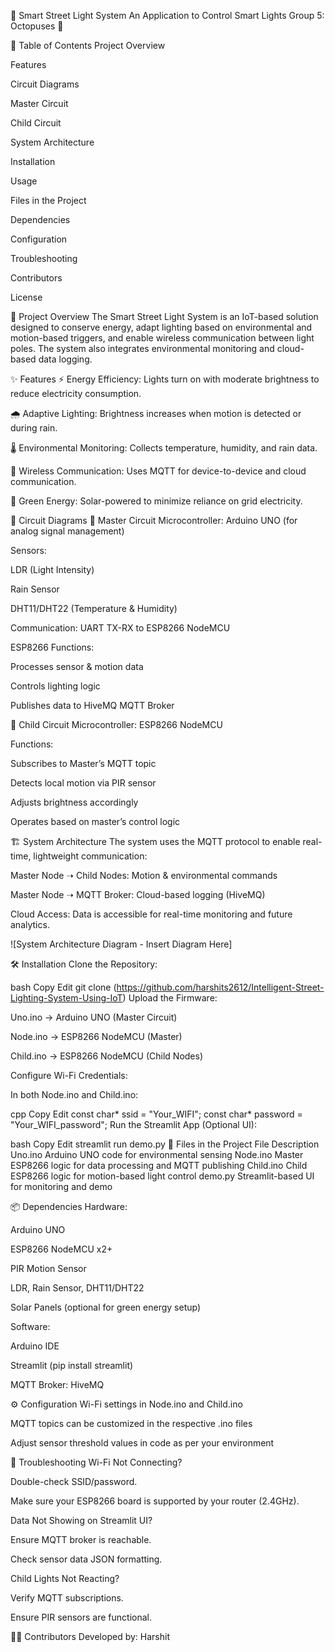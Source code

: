 
🌟 Smart Street Light System
An Application to Control Smart Lights
Group 5: Octopuses 🐙

📘 Table of Contents
Project Overview

Features

Circuit Diagrams

Master Circuit

Child Circuit

System Architecture

Installation

Usage

Files in the Project

Dependencies

Configuration

Troubleshooting

Contributors

License

📖 Project Overview
The Smart Street Light System is an IoT-based solution designed to conserve energy, adapt lighting based on environmental and motion-based triggers, and enable wireless communication between light poles. The system also integrates environmental monitoring and cloud-based data logging.

✨ Features
⚡ Energy Efficiency: Lights turn on with moderate brightness to reduce electricity consumption.

🌧️ Adaptive Lighting: Brightness increases when motion is detected or during rain.

🌡️ Environmental Monitoring: Collects temperature, humidity, and rain data.

📡 Wireless Communication: Uses MQTT for device-to-device and cloud communication.

🌱 Green Energy: Solar-powered to minimize reliance on grid electricity.

🔌 Circuit Diagrams
🧠 Master Circuit
Microcontroller: Arduino UNO (for analog signal management)

Sensors:

LDR (Light Intensity)

Rain Sensor

DHT11/DHT22 (Temperature & Humidity)

Communication: UART TX-RX to ESP8266 NodeMCU

ESP8266 Functions:

Processes sensor & motion data

Controls lighting logic

Publishes data to HiveMQ MQTT Broker

📡 Child Circuit
Microcontroller: ESP8266 NodeMCU

Functions:

Subscribes to Master’s MQTT topic

Detects local motion via PIR sensor

Adjusts brightness accordingly

Operates based on master’s control logic

🏗️ System Architecture
The system uses the MQTT protocol to enable real-time, lightweight communication:

Master Node ➝ Child Nodes: Motion & environmental commands

Master Node ➝ MQTT Broker: Cloud-based logging (HiveMQ)

Cloud Access: Data is accessible for real-time monitoring and future analytics.

![System Architecture Diagram - Insert Diagram Here]

🛠️ Installation
Clone the Repository:

bash
Copy
Edit
git clone (https://github.com/harshits2612/Intelligent-Street-Lighting-System-Using-IoT)
Upload the Firmware:

Uno.ino → Arduino UNO (Master Circuit)

Node.ino → ESP8266 NodeMCU (Master)

Child.ino → ESP8266 NodeMCU (Child Nodes)

Configure Wi-Fi Credentials:

In both Node.ino and Child.ino:

cpp
Copy
Edit
const char* ssid = "Your_WIFI";
const char* password = "Your_WIFI_password";
Run the Streamlit App (Optional UI):

bash
Copy
Edit
streamlit run demo.py
📁 Files in the Project
File	Description
Uno.ino	Arduino UNO code for environmental sensing
Node.ino	Master ESP8266 logic for data processing and MQTT publishing
Child.ino	Child ESP8266 logic for motion-based light control
demo.py	Streamlit-based UI for monitoring and demo

📦 Dependencies
Hardware:

Arduino UNO

ESP8266 NodeMCU x2+

PIR Motion Sensor

LDR, Rain Sensor, DHT11/DHT22

Solar Panels (optional for green energy setup)

Software:

Arduino IDE

Streamlit (pip install streamlit)

MQTT Broker: HiveMQ

⚙️ Configuration
Wi-Fi settings in Node.ino and Child.ino

MQTT topics can be customized in the respective .ino files

Adjust sensor threshold values in code as per your environment

🧪 Troubleshooting
Wi-Fi Not Connecting?

Double-check SSID/password.

Make sure your ESP8266 board is supported by your router (2.4GHz).

Data Not Showing on Streamlit UI?

Ensure MQTT broker is reachable.

Check sensor data JSON formatting.

Child Lights Not Reacting?

Verify MQTT subscriptions.

Ensure PIR sensors are functional.

👨‍💻 Contributors
Developed by: Harshit











